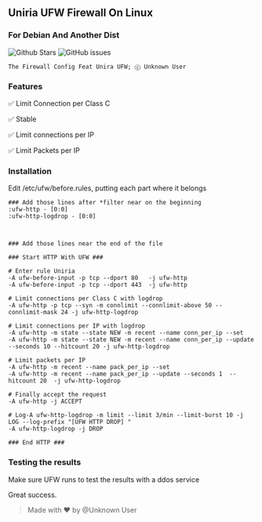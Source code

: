 ## Uniria UFW Firewall On Linux
### For Debian And Another Dist
![Github Stars](https://img.shields.io/github/stars/Unknown-user-dev/Uniria-UFW?style=flat-square)
![GitHub issues](https://img.shields.io/github/issues-raw/Unknown-user-dev/Uniria-UFW?style=flat-square)

```
The Firewall Config Feat Unira UFW; ⓒ Unknown User
```

### Features

✅ Limit Connection per Class C

✅ Stable

✅ Limit connections per IP

✅ Limit Packets per IP

### Installation

Edit /etc/ufw/before.rules, putting each part where it belongs

```
### Add those lines after *filter near on the beginning 
:ufw-http - [0:0]
:ufw-http-logdrop - [0:0]



### Add those lines near the end of the file

### Start HTTP With UFW ###

# Enter rule Uniria
-A ufw-before-input -p tcp --dport 80   -j ufw-http
-A ufw-before-input -p tcp --dport 443  -j ufw-http

# Limit connections per Class C with logdrop
-A ufw-http -p tcp --syn -m connlimit --connlimit-above 50 --connlimit-mask 24 -j ufw-http-logdrop

# Limit connections per IP with logdrop
-A ufw-http -m state --state NEW -m recent --name conn_per_ip --set
-A ufw-http -m state --state NEW -m recent --name conn_per_ip --update --seconds 10 --hitcount 20 -j ufw-http-logdrop

# Limit packets per IP
-A ufw-http -m recent --name pack_per_ip --set
-A ufw-http -m recent --name pack_per_ip --update --seconds 1  --hitcount 20  -j ufw-http-logdrop

# Finally accept the request
-A ufw-http -j ACCEPT

# Log-A ufw-http-logdrop -m limit --limit 3/min --limit-burst 10 -j LOG --log-prefix "[UFW HTTP DROP] "
-A ufw-http-logdrop -j DROP

### End HTTP ###
```
### Testing the results

Make sure UFW runs to test the results with a ddos service

Great success.

> Made with ❤ by @Unknown User
